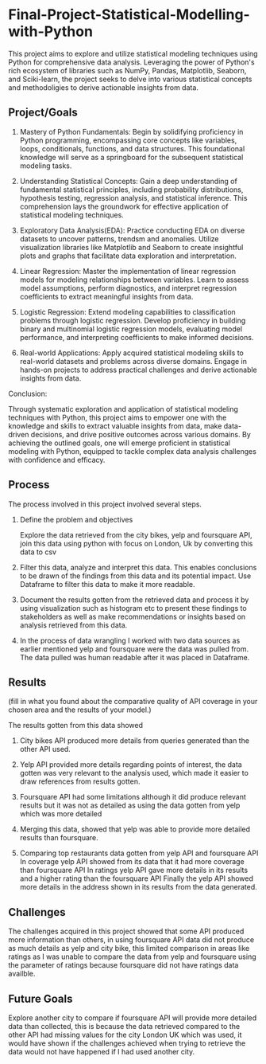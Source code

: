 # Final-Project-Statistical-Modelling-with-Python

This project aims to explore and utilize statistical modeling techniques using Python for comprehensive data analysis. Leveraging the power of Python's
rich ecosystem of libraries such as NumPy, Pandas, Matplotlib, Seaborn, and Sciki-learn, the project seeks to delve into various statistical concepts
and methodoligies to derive actionable insights from data.

## Project/Goals

1. Mastery of Python Fundamentals: Begin by solidifying proficiency in Python programming, encompassing core concepts like variables, loops, conditionals,
   functions, and data structures. This foundational knowledge will serve as a springboard for the subsequent statistical modeling tasks.

2. Understanding Statistical Concepts: Gain a deep understanding of fundamental statistical principles, including probability distributions, hypothesis testing,
   regression analysis, and statistical inference. This comprehension lays the groundwork for effective application of statistical modeling techniques.

3. Exploratory Data Analysis(EDA): Practice conducting EDA on diverse datasets to uncover patterns, trendsm and anomalies. Utilize visualization libraries
   like Matplotlib and Seaborn to create insightful plots and graphs that facilitate data exploration and interpretation.

4. Linear Regression: Master the implementation of linear regression models for modeling relationships between variables. Learn to assess model assumptions,
   perform diagnostics, and interpret regression coefficients to extract meaningful insights from data.

5. Logistic Regression: Extend modeling capabilities to classification problems through logistic regression. Develop proficiency in building binary and
   multinomial logistic regression models, evaluating model performance, and interpreting coefficients to make informed decisions.

6. Real-world Applications: Apply acquired statistical modeling skills to real-world datasets and problems across diverse domains.
   Engage in hands-on projects to address practical challenges and derive actionable insights from data.
   
Conclusion:

Through systematic exploration and application of statistical modeling techniques with Python, this project aims to empower one with the knowledge and 
skills to extract valuable insights from data, make data-driven decisions, and drive positive outcomes across various domains.
By achieving the outlined goals, one will emerge proficient in statistical modeling with Python, equipped to tackle complex data analysis challenges with confidence and efficacy.

## Process

The process involved in this project involved several steps.

1. Define the problem and objectives

   Explore the data retrieved from the city bikes, yelp and foursquare API, join this data using python with focus on        London, Uk by converting this data to csv

2. Filter this data, analyze and interpret this data. This enables conclusions to be drawn of the findings from this data and its potential impact. Use Dataframe to filter this data to make it more readable.
  
3. Document the results gotten from the retrieved data and process it by using visualization such as histogram etc to        present these findings to stakeholders as well as make recommendations or insights based on analysis retrieved from 
   this data.

4. In the process of data wrangling I worked with two data sources as earlier mentioned yelp and foursquare were the data was pulled from. The data pulled was human readable after it was placed in Dataframe.


## Results
(fill in what you found about the comparative quality of API coverage in your chosen area and the results of your model.)



The results gotten from this data showed

1. City bikes API produced more details from queries generated than the other API used.
   
2. Yelp  API provided more details regarding points of interest, the data gotten was very relevant to the analysis used, which made it easier to draw references from results gotten.

   
3. Foursquare API had some limitations although it did produce relevant results but it was not as detailed as using the data gotten from yelp which was more detailed


4. Merging this data, showed that yelp was able to provide more detailed results than foursquare.

5. Comparing top restaurants data gotten from yelp API and foursquare API
   In coverage yelp API showed from its data that it had more coverage than foursquare API
   In ratings yelp API gave more details in its results and a higher rating than the foursquare API
   Finally the yelp API showed more details in the address shown in its results from the data generated.



## Challenges 



The challenges acquired in this project showed that some API produced more information than others, in using foursquare API data did not produce as much details as yelp and city bike, this limited comparison in areas like ratings as I was unable to compare the data from yelp and foursquare using the parameter of ratings because foursquare did not have ratings data availble.

## Future Goals



Explore another city to compare if foursquare API will provide more detailed data than collected, this is because the data retrieved compared to the other API had missing values for the city London UK which was used, it would have shown if the challenges achieved when trying to retrieve the data would not have happened if I had used another city.
